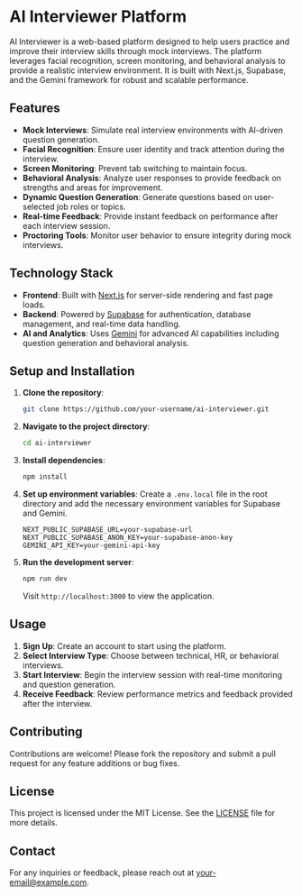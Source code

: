 # AI Interviewer Platform

AI Interviewer is a web-based platform designed to help users practice and improve their interview skills through mock interviews. The platform leverages facial recognition, screen monitoring, and behavioral analysis to provide a realistic interview environment. It is built with Next.js, Supabase, and the Gemini framework for robust and scalable performance.

## Features

- **Mock Interviews**: Simulate real interview environments with AI-driven question generation.
- **Facial Recognition**: Ensure user identity and track attention during the interview.
- **Screen Monitoring**: Prevent tab switching to maintain focus.
- **Behavioral Analysis**: Analyze user responses to provide feedback on strengths and areas for improvement.
- **Dynamic Question Generation**: Generate questions based on user-selected job roles or topics.
- **Real-time Feedback**: Provide instant feedback on performance after each interview session.
- **Proctoring Tools**: Monitor user behavior to ensure integrity during mock interviews.

## Technology Stack

- **Frontend**: Built with [Next.js](https://nextjs.org/) for server-side rendering and fast page loads.
- **Backend**: Powered by [Supabase](https://supabase.io/) for authentication, database management, and real-time data handling.
- **AI and Analytics**: Uses [Gemini](https://gemini.ai/) for advanced AI capabilities including question generation and behavioral analysis.
  
## Setup and Installation

1. **Clone the repository**:
    ```bash
    git clone https://github.com/your-username/ai-interviewer.git
    ```
2. **Navigate to the project directory**:
    ```bash
    cd ai-interviewer
    ```
3. **Install dependencies**:
    ```bash
    npm install
    ```
4. **Set up environment variables**:
    Create a `.env.local` file in the root directory and add the necessary environment variables for Supabase and Gemini.

    ```env
    NEXT_PUBLIC_SUPABASE_URL=your-supabase-url
    NEXT_PUBLIC_SUPABASE_ANON_KEY=your-supabase-anon-key
    GEMINI_API_KEY=your-gemini-api-key
    ```

5. **Run the development server**:
    ```bash
    npm run dev
    ```
   Visit `http://localhost:3000` to view the application.

## Usage

1. **Sign Up**: Create an account to start using the platform.
2. **Select Interview Type**: Choose between technical, HR, or behavioral interviews.
3. **Start Interview**: Begin the interview session with real-time monitoring and question generation.
4. **Receive Feedback**: Review performance metrics and feedback provided after the interview.

## Contributing

Contributions are welcome! Please fork the repository and submit a pull request for any feature additions or bug fixes.

## License

This project is licensed under the MIT License. See the [LICENSE](LICENSE) file for more details.

## Contact

For any inquiries or feedback, please reach out at [your-email@example.com](mailto:your-email@example.com).


